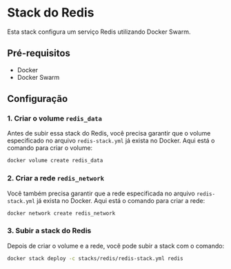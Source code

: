 # Stack do Redis

Esta stack configura um serviço Redis utilizando Docker Swarm.

## Pré-requisitos

- Docker
- Docker Swarm

## Configuração

### 1. Criar o volume `redis_data`

Antes de subir essa stack do Redis, você precisa garantir que o volume especificado no arquivo `redis-stack.yml` já exista no Docker. Aqui está o comando para criar o volume:

```sh
docker volume create redis_data
```

### 2. Criar a rede `redis_network`

Você também precisa garantir que a rede especificada no arquivo `redis-stack.yml` já exista no Docker. Aqui está o comando para criar a rede:

```sh
docker network create redis_network
```

### 3. Subir a stack do Redis

Depois de criar o volume e a rede, você pode subir a stack com o comando:

```sh
docker stack deploy -c stacks/redis/redis-stack.yml redis
```